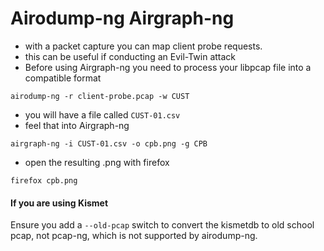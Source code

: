 # Airodump-ng Airgraph-ng

* with a packet capture you can map client probe requests.
* this can be useful if conducting an Evil-Twin attack
* Before using Airgraph-ng you need to process your libpcap file into a compatible format

```
airodump-ng -r client-probe.pcap -w CUST
```

* you will have a file called `CUST-01.csv`
* feel that into Airgraph-ng&#x20;

```
airgraph-ng -i CUST-01.csv -o cpb.png -g CPB
```

* open the resulting .png with firefox&#x20;

```
firefox cpb.png
```

#### If you are using Kismet

Ensure you add a `--old-pcap` switch to convert the kismetdb to old school pcap, not pcap-ng, which is not supported by airodump-ng.
